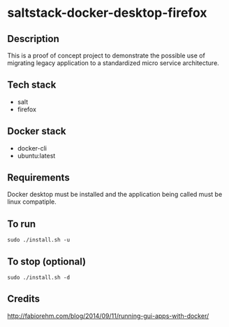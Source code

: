 # saltstack-docker-desktop-firefox

## Description
This is a proof of concept project to demonstrate
the possible use of migrating legacy application to
a standardized micro service architecture.

## Tech stack
- salt
- firefox

## Docker stack
- docker-cli
- ubuntu:latest

## Requirements
Docker desktop must be installed and the application
being called must be linux compatiple.

## To run
```sudo ./install.sh -u```

## To stop (optional)
```sudo ./install.sh -d```

## Credits
http://fabiorehm.com/blog/2014/09/11/running-gui-apps-with-docker/
